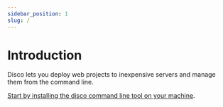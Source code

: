 ```yaml
---
sidebar_position: 1
slug: /
---
```


# Introduction

Disco lets you deploy web projects to inexpensive servers and manage them from the command line.

[Start by installing the disco command line tool on your machine](/installation).